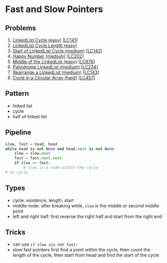 # Fast and Slow Pointers

## Problems

1. [LinkedList Cycle (easy)](LinkedList-Cycle-(easy).py)
[[LC141](https://leetcode.com/problems/linked-list-cycle)]
1. [LinkedList Cycle Length (easy)](LinkedList-Cycle-Length-(easy).py)
1. [Start of LinkedList Cycle (medium)](Start-of-LinkedList-Cycle-(medium).py)
[[LC142](https://leetcode.com/problems/linked-list-cycle-ii)]
1. [Happy Number (medium)](Happy-Number-(medium).py)
[[LC202](https://leetcode.com/problems/happy-number)]
1. [Middle of the LinkedList (easy)](Middle-of-the-LinkedList-(easy).py)
[[LC876](https://leetcode.com/problems/middle-of-the-linked-list)]
1. [Palindrome LinkedList (medium)](Palindrome-LinkedList-(medium).py)
[[LC234](https://leetcode.com/problems/palindrome-linked-list)]
1. [Rearrange a LinkedList (medium)](Rearrange-a-LinkedList-(medium).py)
[[LC143](https://leetcode.com/problems/reorder-list)]
1. [Cycle in a Circular Array (hard)](Cycle-in-a-Circular-Array-(hard).py)
[[LC457](https://leetcode.com/problems/circular-array-loop)]

## Pattern

- linked list
- cycle 
- half of linked list

## Pipeline

```python
slow, fast = head, head 
while head is not None and head.next is not None:
    slow = slow.next
    fast = fast.next.next
    if slow == fast:
        # slow is a node within the cycle
# no cycle
```

## Types

- cycle: existence, length, start
- middle node: after breaking while, `slow` is the middle or second middle point
- left and right half: first reverse the right half and start from the right end

## Tricks

- can use `if slow sis not fast:`
- slow fast pointers first find a point within the cycle, then count the length of the cycle,
  then start from head and find the start of the cycle

